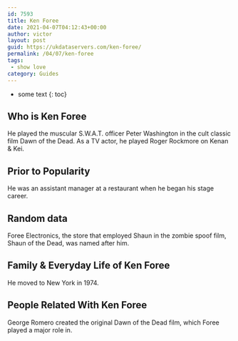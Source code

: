 ```yaml
---
id: 7593
title: Ken Foree
date: 2021-04-07T04:12:43+00:00
author: victor
layout: post
guid: https://ukdataservers.com/ken-foree/
permalink: /04/07/ken-foree
tags:
 - show love
category: Guides
---
```


* some text
{: toc}


## Who is Ken Foree



He played the muscular S.W.A.T. officer Peter Washington in the cult classic film Dawn of the Dead. As a TV actor, he played Roger Rockmore on Kenan & Kei.

                
                
                
## Prior to Popularity



He was an assistant manager at a restaurant when he began his stage career.

                
                
                
## Random data



Foree Electronics, the store that employed Shaun in the zombie spoof film, Shaun of the Dead, was named after him.

                
                
                
## Family & Everyday Life of Ken Foree



He moved to New York in 1974.

                
                
                
## People Related With Ken Foree



George Romero created the original Dawn of the Dead film, which Foree played a major role in.

                
              
            
          
          
          